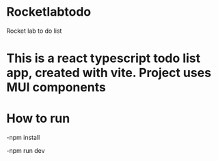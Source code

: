 # Rocketlabtodo
Rocket lab to do list

# This is a react typescript todo list app, created with vite. Project uses MUI components

# How to run 
-npm install

-npm run dev

